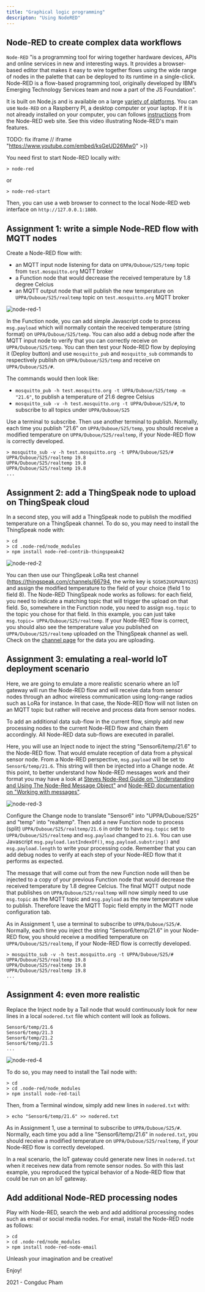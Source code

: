 ```yaml
---
title: "Graphical logic programming"
descripton: "Using NodeRED"
---
```


## Node-RED to create complex data workflows

`Node-RED` "is a programming tool for wiring together hardware devices, APIs and online services in new and interesting ways. It provides a browser-based editor that makes it easy to wire together flows using the wide range of nodes in the palette that can be deployed to its runtime in a single-click. Node-RED is a flow-based programming tool, originally developed by IBM’s Emerging Technology Services team and now a part of the JS Foundation".

It is built on Node.js and is available on a large [variety of platforms](https://nodered.org/docs/getting-started/). You can use `Node-RED` on a Raspberry PI, a desktop computer or your laptop. If it is not already installed on your computer, you can follows [instructions](https://nodered.org/docs/getting-started/) from the Node-RED web site. See this video illustrating Node-RED's main features.

TODO: fix iframe
// iframe "https://www.youtube.com/embed/ksGeUD26Mw0" >}}

You need first to start Node-RED locally with:

	> node-red

or

	> node-red-start

Then, you can use a web browser to connect to the local Node-RED web interface on `http://127.0.0.1:1880`.

## Assignment 1: write a simple Node-RED flow with MQTT nodes

Create a Node-RED flow with:

- an MQTT input node listening for data on `UPPA/Duboue/S25/temp` topic from `test.mosquitto.org` MQTT broker
- a Function node that would decrease the received temperature by 1.8 degree Celcius
- an MQTT output node that will publish the new temperature on `UPPA/Duboue/S25/realtemp` topic on `test.mosquitto.org` MQTT broker

![node-red-1](node-red/img/node-red-1.png)

In the Function node, you can add simple Javascript code to process `msg.payload` which will normally contain the received temperature (string format) on `UPPA/Duboue/S25/temp`. You can also add a debug node after the MQTT input node to verify that you can correctly receive on `UPPA/Duboue/S25/temp`. You can then test your Node-RED flow by deploying it (Deploy button) and use `mosquitto_pub` and `mosquitto_sub` commands to respectively publish on `UPPA/Duboue/S25/temp` and receive on `UPPA/Duboue/S25/#`.

The commands would then look like:

- `mosquitto_pub -h test.mosquitto.org -t UPPA/Duboue/S25/temp -m "21.6"`, to publish a temperature of 21.6 degree Celsius
- `mosquitto_sub -v -h test.mosquitto.org -t UPPA/Duboue/S25/#`, to subscribe to all topics under `UPPA/Duboue/S25`



Use a terminal to subscribe. Then use another terminal to publish. Normally, each time you publish "21.6" on `UPPA/Duboue/S25/temp`, you should receive a modified temperature on `UPPA/Duboue/S25/realtemp`, if your Node-RED flow is correctly developed.

```
> mosquitto_sub -v -h test.mosquitto.org -t UPPA/Duboue/S25/#
UPPA/Duboue/S25/realtemp 19.8
UPPA/Duboue/S25/realtemp 19.8
UPPA/Duboue/S25/realtemp 19.8
...
```

## Assignment 2: add a ThingSpeak node to upload on ThingSpeak cloud

In a second step, you will add a ThingSpeak node to publish the modified temperature on a ThingSpeak channel. To do so, you may need to install the ThingSpeak node with:

```
> cd
> cd .node-red/node_modules
> npm install node-red-contrib-thingspeak42
```

![node-red-2](node-red/img/node-red-2.png)


You can then use our ThingSpeak LoRa test channel (https://thingspeak.com/channels/66794, the write key is `SGSH52UGPVAUYG3S`) and assign the modified temperature to the field of your choice (field 1 to field 8). The Node-RED ThingSpeak node works as follows: for each field, you need to indicate a matching topic that will trigger the upload on that field. So, somewhere in the Function node, you need to assign `msg.topic` to the topic you chose for that field. In this example, you can just take `msg.topic= UPPA/Duboue/S25/realtemp`. If your Node-RED flow is correct, you should also see the temperature value you published on `UPPA/Duboue/S25/realtemp` uploaded on the ThingSpeak channel as well. Check on the [channel page](https://thingspeak.com/channels/66794) for the data you are uploading.

## Assignment 3: emulating a real-world IoT deployment scenario

Here, we are going to emulate a more realistic scenario where an IoT gateway will run the Node-RED flow and will receive data from sensor nodes through an adhoc wireless communication using long-range radios such as LoRa for instance. In that case, the Node-RED flow will not listen on an MQTT topic but rather will receive and process data from sensor nodes.

To add an additional data sub-flow in the current flow, simply add new processing nodes to the current Node-RED flow and chain them accordingly. All Node-RED data sub-flows are executed in parallel.

Here, you will use an Inject node to inject the string "Sensor6/temp/21.6" to the Node-RED flow. That would emulate reception of data from a physical sensor node. From a Node-RED perspective, `msg.payload` will be set to `Sensor6/temp/21.6`. This string will then be injected into a Change node. At this point, to better understand how Node-RED messages work and their format you may have a look at [Steves Node-Red Guide on "Understanding and Using The Node-Red Message Object"](https://stevesnoderedguide.com/node-red-message-object) and [Node-RED documentation on "Working with messages"](https://nodered.org/docs/user-guide/messages).

![node-red-3](node-red/img/node-red-3.png)

Configure the Change node to translate "Sensor6" into "UPPA/Duboue/S25" and "temp" into "realtemp". Then add a new Function node to process (split) `UPPA/Duboue/S25/realtemp/21.6` in order to have `msg.topic` set to `UPPA/Duboue/S25/realtemp` and `msg.payload` changed to `21.6`. You can use Javascript `msg.payload.lastIndexOf()`, `msg.payload.substring()` and `msg.payload.length` to write your processing code. Remember that you can add debug nodes to verify at each step of your Node-RED flow that it performs as expected.

The message that will come out from the new Function node will then be injected to a copy of your previous Function node that would decrease the received temperature by 1.8 degree Celcius. The final MQTT output node that publishes on `UPPA/Duboue/S25/realtemp` will now simply need to use `msg.topic` as the MQTT topic and `msg.payload` as the new temperature value to publish. Therefore leave the MQTT Topic field empty in the MQTT node configuration tab.

As in Assignment 1, use a terminal to subscribe to `UPPA/Duboue/S25/#`. Normally, each time you inject the string "Sensor6/temp/21.6" in your Node-RED flow, you should receive a modified temperature on `UPPA/Duboue/S25/realtemp`, if your Node-RED flow is correctly developed.

```
> mosquitto_sub -v -h test.mosquitto.org -t UPPA/Duboue/S25/#
UPPA/Duboue/S25/realtemp 19.8
UPPA/Duboue/S25/realtemp 19.8
UPPA/Duboue/S25/realtemp 19.8
...
```

## Assignment 4: even more realistic

Replace the Inject node by a Tail node that would continuously look for new lines in a local `nodered.txt` file which content will look as follows.

```
Sensor6/temp/21.6
Sensor6/temp/21.3
Sensor6/temp/21.2
Sensor6/temp/21.5
...
```

![node-red-4](node-red/img/node-red-4.png)

To do so, you may need to install the Tail node with:

```
> cd
> cd .node-red/node_modules
> npm install node-red-tail
```

Then, from a Terminal window, simply add new lines in `nodered.txt` with:

	> echo "Sensor6/temp/21.6" >> nodered.txt

As in Assignment 1, use a terminal to subscribe to `UPPA/Duboue/S25/#`. Normally, each time you add a line "Sensor6/temp/21.6" in `nodered.txt`, you should receive a modified temperature on `UPPA/Duboue/S25/realtemp`, if your Node-RED flow is correctly developed.

In a real scenario, the IoT gateway could generate new lines in `nodered.txt` when it receives new data from remote sensor nodes. So with this last example, you reproduced the typical behavior of a Node-RED flow that could be run on an IoT gateway.

## Add additional Node-RED processing nodes

Play with Node-RED, search the web and add additional processing nodes such as email or social media nodes. For email, install the Node-RED node as follows:

```
> cd
> cd .node-red/node_modules
> npm install node-red-node-email
```

Unleash your imagination and be creative!

Enjoy!

2021 - Congduc Pham


